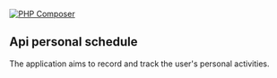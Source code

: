 [![PHP Composer](https://github.com/abelaguiar/api-personal-schedule/actions/workflows/php.yml/badge.svg)](https://github.com/abelaguiar/api-personal-schedule/actions/workflows/php.yml)

## Api personal schedule

The application aims to record and track the user's personal activities.
